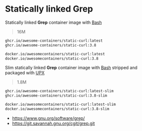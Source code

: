 # Statically linked Grep

Statically linked **Grep** container image with [Bash]

> 16M

```bash
ghcr.io/awesome-containers/static-curl:latest
ghcr.io/awesome-containers/static-curl:3.8

docker.io/awesomecontainers/static-curl:latest
docker.io/awesomecontainers/static-curl:3.8
```

Slim statically linked **Grep** container image with [Bash] stripped and
packaged with [UPX]

> 1.8M

```bash
ghcr.io/awesome-containers/static-curl:latest-slim
ghcr.io/awesome-containers/static-curl:3.8-slim

docker.io/awesomecontainers/static-curl:latest-slim
docker.io/awesomecontainers/static-curl:3.8-slim
```

* <https://www.gnu.org/software/grep/>
* <https://git.savannah.gnu.org/cgit/grep.git>

[Bash]: https://github.com/awesome-containers/static-bash
[UPX]: https://upx.github.io/
